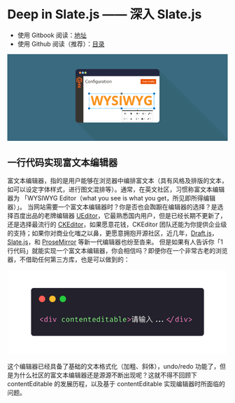 # Deep in Slate.js —— 深入 Slate.js

- 使用 Gitbook 阅读：[地址](https://app.gitbook.com/@wu-xiao-jun/s/deep-in-slate-js/)
- 使用 Github 阅读（推荐）：[目录](./SUMMARY.md)

<p align="center">
	<img src="./statics/wysiwyg.png" />
</p>

## 一行代码实现富文本编辑器

富文本编辑器，指的是用户能够在浏览器中编排富文本（具有风格及排版的文本，如可以设定字体样式，进行图文混排等）。通常，在英文社区，习惯称富文本编辑器为 「WYSIWYG Editor（what you see is what you get，所见即所得编辑器）」。 当网站需要一个富文本编辑器时？你是否也会踟蹰在编辑器的选择？是选择百度出品的老牌编辑器 [UEditor](http://ueditor.baidu.com/website/)，它最熟悉国内用户，但是已经长期不更新了，还是选择最流行的 [CKEditor](https://ckeditor.com/)，如果愿意花钱，CKEditor 团队还能为你提供企业级的支持；如果你对商业化嗤之以鼻，更愿意拥抱开源社区，近几年，[Draft.js](https://draftjs.org/)，[Slate.js](https://www.slatejs.org/)，和 [ProseMirror](https://prosemirror.net/) 等新一代编辑器也纷至沓来。 但是如果有人告诉你「1 行代码」就能实现一个富文本编辑器，你会相信吗？即便你在一个非常古老的浏览器，不借助任何第三方库，也是可以做到的：

<p align="center">
	<img src="./statics/contenteditable.png" width="500" />
</p>

这个编辑器已经具备了基础的文本格式化（加粗、斜体），undo/redo 功能了，但是为什么社区的富文本编辑器还是源源不断出现呢？这就不得不回顾下 contentEditable 的发展历程，以及基于 contentEditable 实现编辑器时所面临的问题。

